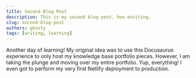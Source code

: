 ```yaml
---
title: Second Blog Post
description: This is my second blog post, how exciting.
slug: second-blog-post
authors: ghosty
tags: [writing, learning]
---
```


Another day of learning! My original idea was to use this Docusaurus experience to only host my
knowledge base portfolio pieces. However, I am taking the plunge and moving over my entire portfolio.
Yup, everything! I even got to perform my very first Netlify deployment to production.
